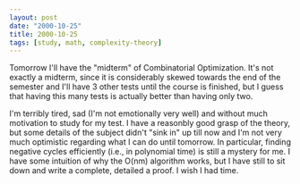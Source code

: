 ```yaml
---
layout: post
date: "2000-10-25"
title: 2000-10-25
tags: [study, math, complexity-theory]
---
```

Tomorrow I'll have the "midterm" of Combinatorial Optimization.
It's not exactly a midterm, since it is considerably skewed towards
the end of the semester and I'll have 3 other tests until the
course is finished, but I guess that having this many tests is
actually better than having only two.

I'm terribly tired, sad (I'm not emotionally very well) and without
much motivation to study for my test. I have a reasonbly good grasp
of the theory, but some details of the subject didn't "sink in" up
till now and I'm not very much optimistic regarding what I can do
until tomorrow. In particular, finding negative cycles efficiently
(i.e., in polynomial time) is still a mystery for me. I have some
intuition of why the O(nm) algorithm works, but I have still to sit
down and write a complete, detailed a proof. I wish I had time.


